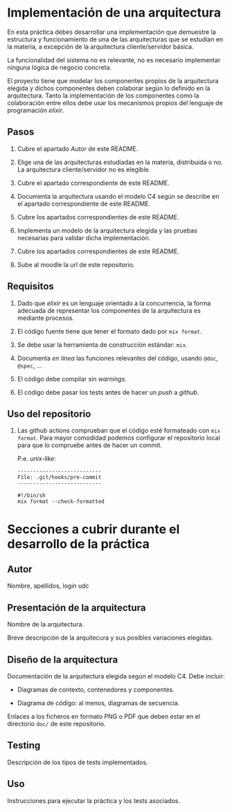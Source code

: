 # Implementación de una arquitectura

En esta práctica debes desarrollar una implementación que demuestre la
estructura y funcionamiento de una de las arquitecturas que se
estudian en la materia, a excepción de la arquitectura
cliente/servidor básica.


La funcionalidad del sistema no es relevante, no es necesario
implementar ninguna lógica de negocio concreta.

El proyecto tiene que modelar los componentes propios de la
arquitectura elegida y dichos componentes deben colaborar según lo
definido en la arquitectura. Tanto la implementación de los
componentes como la colaboración entre ellos debe usar los mecanismos
propios del lenguaje de programación _elixir_.


## Pasos

1. Cubre el apartado _Autor_  de este README.

1. Elige una de las arquitecturas estudiadas en la materia,
   distribuida o no. La arquitectura cliente/servidor no es elegible.

2. Cubre el apartado correspondiente de este README.

3. Documenta la arquitectura usando el modelo C4 según se describe en
   el apartado correspondiente de este README.

4. Cubre los apartados correspondientes de este README.

5. Implementa un modelo de la arquitectura elegida y las pruebas
   necesarias para validar dicha implementación.
 
6. Cubre los apartados correspondientes de este README.

7. Sube al moodle la url de este repositorio.


## Requisitos

1. Dado que _elixir_ es un lenguaje orientado a la concurrencia, la
   forma adecuada de representar los componentes de la arquitectura es
   mediante procesos.
   
2. El código fuente tiene que tener el formato dado por `mix format`.

3. Se debe usar la herramienta de construcción estándar: `mix`.

4. Documenta _en línea_ las funciones relevantes del código, usando
   `@doc`, `@spec`, ...
   
5. El código debe compilar sin _warnings_.

6. El código debe pasar los tests antes de hacer un _push_ a _github_.


## Uso del repositorio

1. Las github actions comprueban que el código esté formateado con
   `mix format`. Para mayor comodidad podemos configurar el
   repositorio local para que lo compruebe antes de hacer un commit.
   
   P.e. _unix-like_:
   ```
   ---------------------------
   File: .git/hooks/pre-commit
   ---------------------------
   
   #!/bin/sh
   mix format --check-formatted
   ```
   

# Secciones a cubrir durante el desarrollo de la práctica

## Autor

Nombre, apellidos, login udc


## Presentación de la arquitectura

Nombre de la arquitectura.

Breve descripción de la arquitecura y sus posibles variaciones
elegidas.




## Diseño de la arquitectura

Documentación de la arquitectura elegida según el modelo C4. Debe
incluir:

  - Diagramas de contexto, contenedores y componentes.
  
  - Diagrama de código: al menos, diagramas de secuencia.
  

Enlaces a los ficheros en formato PNG o PDF que deben estar en el
directorio `doc/` de este repositorio.


## Testing

Descripción de los tipos de tests implementados.


## Uso

Instrucciones para ejecutar la práctica y los tests asociados.
